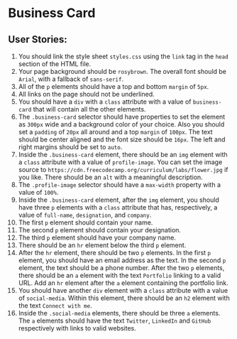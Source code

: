 # Business Card
## User Stories:
1. You should link the style sheet `styles.css` using the `link` tag in the `head` section of the HTML file.
2. Your page background should be `rosybrown`. The overall font should be `Arial`, with a fallback of `sans-serif`.
3. All of the `p` elements should have a top and bottom `margin` of `5px`.
4. All links on the page should not be underlined.
5. You should have a `div` with a `class` attribute with a value of `business-card` that will contain all the other elements.
6. The `.business-card` selector should have properties to set the element as `300px` wide and a background color of your choice. Also you should set a `padding` of `20px` all around and a top `margin` of `100px`. The text should be center aligned and the font size should be `16px`. The left and right margins should be set to `auto`.
7. Inside the `.business-card` element, there should be an `img` element with a `class` attribute with a value of `profile-image`. You can set the image source to `https://cdn.freecodecamp.org/curriculum/labs/flower.jpg` if you like. There should be an `alt` with a meaningful description.
8. The `.profile-image` selector should have a `max-width` property with a value of `100%`.
9. Inside the `.business-card` element, after the `img` element, you should have three `p` elements with a `class` attribute that has, respectively, a value of `full-name`, `designation`, and `company`.
10. The first `p` element should contain your name.
11. The second `p` element should contain your designation.
12. The third `p` element should have your company name.
13. There should be an `hr` element below the third `p` element.
14. After the `hr` element, there should be two `p` elements. In the first `p` element, you should have an email address as the text. In the second `p` element, the text should be a phone number. After the two `p` elements, there should be an `a` element with the text `Portfolio` linking to a valid URL. Add an `hr` element after the `a` element containing the portfolio link.
15. You should have another `div` element with a `class` attribute with a value of `social-media`. Within this element, there should be an `h2` element with the text `Connect with me`.
16. Inside the `.social-media` elements, there should be three `a` elements. The `a` elements should have the text `Twitter`, `LinkedIn` and `GitHub` respectively with links to valid websites.